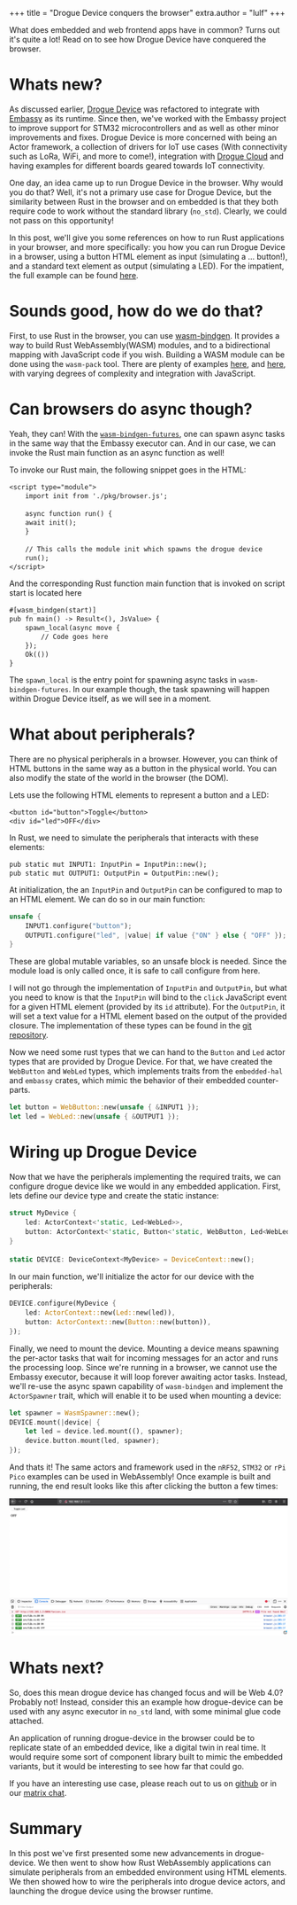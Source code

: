+++
title = "Drogue Device conquers the browser"
extra.author = "lulf"
+++

What does embedded and web frontend apps have in common? Turns out it's quite a lot! Read on to see how Drogue Device have conquered the browser.

<!-- more -->

# Whats new?

As discussed earlier, [Drogue Device](https://blog.drogue.io/drogue-device-rebase/) was refactored to integrate with [Embassy](https://github.com/embassy-rs/embassy) as its runtime. Since then, we've worked with the Embassy project to improve support for STM32 microcontrollers and as well as other minor improvements and fixes. Drogue Device is more concerned with being an Actor framework, a collection of drivers for IoT use cases (With connectivity such as LoRa, WiFi, and more to come!), integration with [Drogue Cloud](https://github.com/drogue-iot/drogue-cloud/) and having examples for different boards geared towards IoT connectivity.

One day, an idea came up to run Drogue Device in the browser. Why would you do that? Well, it's not a primary use case for Drogue Device, but the similarity between Rust in the browser and on embedded is that they both require code to work without the standard library (`no_std`). Clearly, we could not pass on this opportunity!

In this post, we'll give you some references on how to run Rust applications in your browser, and more specifically: you how you can run Drogue Device in a browser, using a button HTML element as input (simulating a ... button!), and a standard text element as output (simulating a LED). For the impatient, the full example can be found [here](https://github.com/drogue-iot/drogue-device/tree/main/examples/wasm/browser).

# Sounds good, how do we do that?

First, to use Rust in the browser, you can use [wasm-bindgen](https://github.com/rustwasm/wasm-bindgen). It provides a way to build Rust WebAssembly(WASM) modules, and to a bidirectional mapping with JavaScript code if you wish. Building a WASM module can be done using the `wasm-pack` tool. There are plenty of examples [here](https://rustwasm.github.io/docs/book/), and [here](https://rustwasm.github.io/wasm-bindgen/), with varying degrees of complexity and integration with JavaScript.

# Can browsers do async though?

Yeah, they can! With the [`wasm-bindgen-futures`](https://crates.io/crates/wasm-bindgen-futures), one can spawn async tasks in the same way that the Embassy executor can. And in our case, we can invoke the Rust main function as an async function as well!

To invoke our Rust main, the following snippet goes in the HTML:

```
<script type="module">
    import init from './pkg/browser.js';

    async function run() {
    await init();
    }

    // This calls the module init which spawns the drogue device
    run();
</script>
```

And the corresponding Rust function main function that is invoked on script start is located here

```
#[wasm_bindgen(start)]
pub fn main() -> Result<(), JsValue> {
    spawn_local(async move {
        // Code goes here
    });
    Ok(())
}
```

The `spawn_local` is the entry point for spawning async tasks in `wasm-bindgen-futures`. In our example though, the task spawning will happen within Drogue Device itself, as we will see in a moment.


# What about peripherals?

There are no physical peripherals in a browser. However, you can think of HTML buttons in the same way as a button in the physical world. You can also modify the state of the world in the browser (the DOM).

Lets use the following HTML elements to represent a button and a LED:

```
<button id="button">Toggle</button>
<div id="led">OFF</div>
```

In Rust, we need to simulate the peripherals that interacts with these elements:

```
pub static mut INPUT1: InputPin = InputPin::new();
pub static mut OUTPUT1: OutputPin = OutputPin::new();
```

At initialization, the an `InputPin` and `OutputPin` can be configured to map to an HTML element. We can do so in our main function:

```rust
unsafe {
    INPUT1.configure("button");
    OUTPUT1.configure("led", |value| if value {"ON" } else { "OFF" });
}
```

These are global mutable variables, so an unsafe block is needed. Since the module load is only called once, it is safe to call configure from here.


I will not go through the implementation of `InputPin` and `OutputPin`, but what you need to know is that the `InputPin` will bind to the `click` JavaScript event for a given HTML element (provided by its `id` attribute). For the `OutputPin`, it will set a text value for a HTML element based on the output of the provided closure. The implementation of these types can be found in the [git repository](https://github.com/drogue-iot/drogue-device/tree/main/examples/wasm/browser).

Now we need some rust types that we can hand to the `Button` and `Led` actor types that are provided by Drogue Device. For that, we have created the `WebButton` and `WebLed` types, which implements traits from the `embedded-hal` and `embassy` crates, which mimic the behavior of their embedded counter-parts.

```rust
let button = WebButton::new(unsafe { &INPUT1 });
let led = WebLed::new(unsafe { &OUTPUT1 });
```

# Wiring up Drogue Device

Now that we have the peripherals implementing the required traits, we can configure drogue device like we would in any embedded application. First, lets define our device type and create the static instance:

```rust
struct MyDevice {
    led: ActorContext<'static, Led<WebLed>>,
    button: ActorContext<'static, Button<'static, WebButton, Led<WebLed>>>,
}

static DEVICE: DeviceContext<MyDevice> = DeviceContext::new();
```

In our main function, we'll initialize the actor for our device with the peripherals:

```rust
DEVICE.configure(MyDevice {
    led: ActorContext::new(Led::new(led)),
    button: ActorContext::new(Button::new(button)),
});
```

Finally, we need to mount the device. Mounting a device means spawning the per-actor tasks that wait for incoming messages for an actor and runs the processing loop. Since we're running in a browser, we cannot use the Embassy executor, because it will loop forever awaiting actor tasks. Instead, we'll re-use the async spawn capability of `wasm-bindgen` and implement the `ActorSpawner` trait, which will enable it to be used when mounting a device:

```rust
let spawner = WasmSpawner::new();
DEVICE.mount(|device| {
    let led = device.led.mount((), spawner);
    device.button.mount(led, spawner);
});
```

And thats it! The same actors and framework used in the `nRF52`, `STM32` or `rPi Pico` examples can be used in WebAssembly! Once example is built and running, the end result looks like this after clicking the button a few times:

![Button and Led](browser.png)

# Whats next?

So, does this mean drogue device has changed focus and will be Web 4.0? Probably not! Instead, consider this an example how drogue-device can be used with any async executor in `no_std` land, with some minimal glue code attached.

An application of running drogue-device in the browser could be to replicate state of an embedded device, like a digital twin in real time. It would require some sort of component library built to mimic the embedded variants, but it would be interesting to see how far that could go.

If you have an interesting use case, please reach out to us on [github](https://github.com/drogue-iot/drogue-device) or in our [matrix chat](https://matrix.to/#/#drogue-iot:matrix.org).

# Summary

In this post we've first presented some new advancements in drogue-device. We then went to show how Rust WebAssembly applications can simulate peripherals from an embedded environment using HTML elements. We then showed how to wire the peripherals into drogue device actors, and launching the drogue device using the browser runtime.
